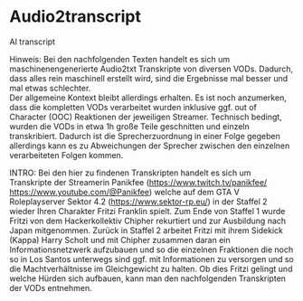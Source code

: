 # Audio2transcript
 AI transcript


Hinweis:
Bei den nachfolgenden Texten handelt es sich um maschinenengenerierte Audio2txt Transkripte von diversen VODs.
Dadurch, dass alles rein maschinell erstellt wird, sind die Ergebnisse mal besser und mal etwas schlechter.  
Der allgemeine Kontext bleibt allerdings erhalten.
Es ist noch anzumerken, dass die kompletten VODs verarbeitet wurden inklusive ggf. out of Character (OOC) Reaktionen der jeweiligen Streamer.
Technisch bedingt, wurden die VODs in etwa 1h große Teile geschnitten und einzeln transkribiert. Dadurch ist die Sprecherzuordnung in einer Folge gegeben allerdings kann es
zu Abweichungen der Sprecher zwischen den einzelnen verarbeiteten Folgen kommen. 


INTRO:
Bei den hier zu findenen Transkripten handelt es sich um Transkripte der Streamerin Panikfee (https://www.twitch.tv/panikfee/ https://www.youtube.com/@Panikfee) welche auf dem
GTA V Roleplayserver Sektor 4.2 (https://www.sektor-rp.eu/) in der Staffel 2 wieder Ihren Charakter Fritzi Franklin spielt. Zum Ende von Staffel 1 wurde Fritzi von dem 
Hackerkollektiv Chipher rekurtiert und zur Ausbildung nach Japan mitgenommen. Zurück in Staffel 2 arbeitet Fritzi mit ihrem Sidekick (Kappa) Harry Scholt und mit Chipher zusammen
daran ein Informationsnetzwerk aufzubauen und so die einzelnen Fraktionen die noch so in Los Santos unterwegs sind ggf. mit Informationen zu versorgen und so die Machtverhältnisse
im Gleichgewicht zu halten. Ob dies Fritzi gelingt und welche Hürden sich aufbauen, kann man den nachfolgenden Transkripten der VODs entnehmen.
